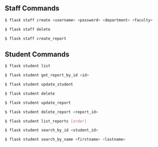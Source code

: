 ## Staff Commands

```bash
$ flask staff create <username> <password> <department> <faculty>
```

```bash
$ flask staff delete
```

```bash
$ flask staff create_report
```

## Student Commands

```bash
$ flask student list
```

```bash
$ flask student get_report_by_id <id>
```

```bash
$ flask student update_student
```

```bash
$ flask student delete
```

```bash
$ flask student update_report
```

```bash
$ flask student delete_report <report_id>
```

```bash
$ flask student list_reports [order]
```

```bash
$ flask student search_by_id <student_id>
```

```bash
$ flask student search_by_name <firstname> <lastname>
```
